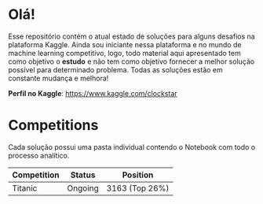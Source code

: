 # Olá!

Esse repositório contém o atual estado de soluções para alguns desafios na plataforma Kaggle. Ainda sou iniciante nessa plataforma e no mundo de machine learning competitivo, logo, todo material aqui apresentado tem como objetivo  o **estudo** e não tem como objetivo fornecer a melhor solução possível para determinado problema. Todas as soluções estão em constante mudança e melhora!

**Perfil no Kaggle**: https://www.kaggle.com/clockstar


# Competitions

Cada solução possui uma pasta individual contendo o Notebook com todo o processo analítico.

| Competition | Status | Position |
|--|--|--|
| Titanic | Ongoing | 3163 (Top 26%) |

